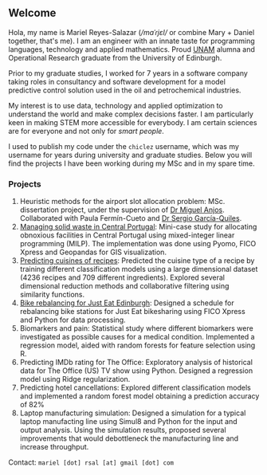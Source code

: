 ## Welcome

Hola, my name is Mariel Reyes-Salazar (_/maˈɾjɛl/_ or combine Mary + Daniel together, that's me). I am an engineer with an innate taste for programming languages, technology and applied mathematics. Proud [UNAM](http://www.unam.mx/) alumna and Operational Research graduate from the University of Edinburgh.

Prior to my graduate studies, I worked for 7 years in a software company taking roles in consultancy and software development for a model predictive control solution used in the oil and petrochemical industries. 

My interest is to use data, technology and applied optimization to understand the world and make complex decisions faster. I am particularly keen in making STEM more accessible for everybody. I am certain sciences are for everyone and not only for _smart people_.

I used to publish my code under the `chiclez` username, which was my username for years during university and graduate studies. Below you will find the projects I have been working during my MSc and in my spare time. 

### Projects

1. Heuristic methods for the airport slot allocation problem: MSc. dissertation project, under the supervision of [Dr Miguel Anjos](https://miguelanjos.com/). Collaborated with Paula Fermín-Cueto and [Dr Sergio García-Quiles](https://sites.google.com/site/sergiogarciaquiles/).
2. [Managing solid waste in Central Portugal](https://github.com/mariel-rs/MSW_Portugal): Mini-case study for allocating obnoxious facilities in Central Portugal using mixed-integer linear programming (MILP). The implementation was done using Pyomo, FICO Xpress and Geopandas for GIS visualization.
3. [Predicting cuisines of recipes](https://github.com/mariel-rs/022-DME-project): Predicted the cuisine type of a recipe by training different classification models using a large dimensional dataset (4236 recipes and 709 different ingredients). Explored several dimensional reduction methods and collaborative filtering using similarity functions.
4. [Bike rebalancing for Just Eat Edinburgh](https://github.com/mariel-rs/map/): Designed a schedule for rebalancing bike stations for Just Eat bikesharing using FICO Xpress and Python for data processing.
5. Biomarkers and pain: Statistical study where different biomarkers were investigated as possible causes for a medical condition. Implemented a regression model, aided with random forests for feature selection using R.
6. Predicting IMDb rating for The Office: Exploratory analysis of historical data for The Office (US) TV show using Python. Designed a regression model using Ridge regularization.
7. Predicting hotel cancellations: Explored different classification models and implemented a random forest model obtaining a prediction accuracy of 82%
8. Laptop manufacturing simulation: Designed a simulation for a typical laptop manufacting line using Simul8 and Python for the input and output analysis. Using the simulation results, proposed several improvements that would debottleneck the manufacturing line and increase throughput.

Contact:  `mariel [dot] rsal [at] gmail [dot] com`
